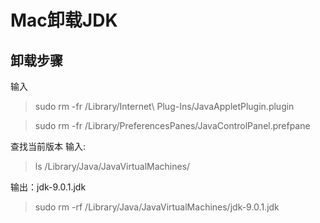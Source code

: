 # Mac卸载JDK

## 卸载步骤

输入 

> sudo rm -fr /Library/Internet\ Plug-Ins/JavaAppletPlugin.plugin 

> sudo rm -fr /Library/PreferencesPanes/JavaControlPanel.prefpane

查找当前版本 
输入:

> ls /Library/Java/JavaVirtualMachines/ 

输出：jdk-9.0.1.jdk

> sudo rm -rf /Library/Java/JavaVirtualMachines/jdk-9.0.1.jdk